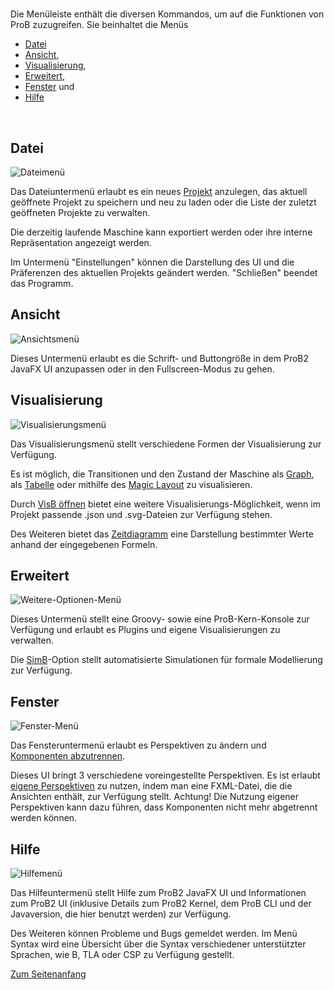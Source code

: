 # <a name="top"></a>

Die Menüleiste enthält die diversen Kommandos, um auf die Funktionen von ProB zuzugreifen. Sie beinhaltet die Menüs
* [Datei](#Datei)
* [Ansicht](#Ansicht),
* [Visualisierung](#Visualisierung),
* [Erweitert](#Erweitert),
* [Fenster](#Fenster) und
* [Hilfe](#Hilfe)

<br>

## <a name="Datei"> Datei</a>
![Dateimenü](../../screenshots/Menu/File.png)

Das Dateiuntermenü erlaubt es ein neues [Projekt](../Projekt.md) anzulegen, das aktuell geöffnete Projekt zu speichern und neu zu laden 
oder die Liste der zuletzt geöffneten Projekte zu verwalten.

Die derzeitig laufende Maschine kann exportiert werden oder ihre interne Repräsentation angezeigt werden.

Im Untermenü "Einstellungen" können die Darstellung des UI und die Präferenzen des aktuellen Projekts geändert werden.
"Schließen" beendet das Programm.



## <a name="Ansicht"> Ansicht</a>
![Ansichtsmenü](../../screenshots/Menu/View.png)

Dieses Untermenü erlaubt es die Schrift- und Buttongröße in dem ProB2 JavaFX UI anzupassen oder in den Fullscreen-Modus zu gehen.



## <a name="Visualisierung"> Visualisierung</a>
![Visualisierungsmenü](../../screenshots/Menu/Visualisation.png)

Das Visualisierungsmenü stellt verschiedene Formen der Visualisierung zur Verfügung.

Es ist möglich, die Transitionen und den Zustand der Maschine als [Graph](Visualisierungen/Graphvisualisierung.md),
als [Tabelle](Visualisierungen/Tabellenvisualisierung.md) oder mithilfe des [Magic Layout](Visualisierungen/Magic%20Layout.md) zu visualisieren.

Durch [VisB öffnen](Visualisierungen/VisB.md) bietet eine weitere Visualisierungs-Möglichkeit, wenn im Projekt passende .json und .svg-Dateien zur Verfügung stehen.

Des Weiteren bietet das [Zeitdiagramm](Visualisierungen/Zeitdiagramm.md) eine Darstellung bestimmter Werte anhand der eingegebenen Formeln.



## <a name="Erweitert"> Erweitert</a>
![Weitere-Optionen-Menü](../../screenshots/Menu/Advanced.png)

Dieses Untermenü stellt eine Groovy- sowie eine ProB-Kern-Konsole zur Verfügung und erlaubt es Plugins und eigene Visualisierungen zu verwalten.

Die [SimB](Erweitert/SimB.md)-Option stellt automatisierte Simulationen für formale Modellierung zur Verfügung.



## <a name="Fenster"> Fenster</a>
![Fenster-Menü](../../screenshots/Menu/Window.png)

Das Fensteruntermenü erlaubt es Perspektiven zu ändern und [Komponenten abzutrennen](Fenster/Abtrennen%20von%20Komponenten.md).

Dieses UI bringt 3 verschiedene voreingestellte Perspektiven. Es ist erlaubt [eigene Perspektiven](Fenster/Perspektiven.md) zu nutzen, indem man eine FXML-Datei,
die die Ansichten enthält, zur Verfügung stellt. Achtung! Die Nutzung eigener Perspektiven kann dazu führen, dass Komponenten nicht mehr abgetrennt werden können.



## <a name="Hilfe"> Hilfe</a>
![Hilfemenü](../../screenshots/Menu/Help.png)

Das Hilfeuntermenü stellt Hilfe zum ProB2 JavaFX UI und Informationen zum ProB2 UI (inklusive Details zum ProB2 Kernel, dem ProB CLI und der Javaversion, die hier benutzt werden) zur Verfügung.

Des Weiteren können Probleme und Bugs gemeldet werden. Im Menü Syntax wird eine Übersicht über die Syntax verschiedener unterstützter Sprachen, wie B, TLA oder CSP zu Verfügung gestellt.

[Zum Seitenanfang](#top)
